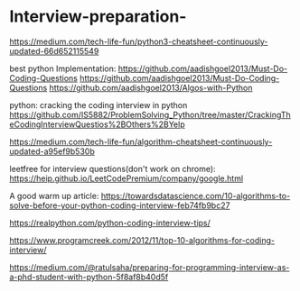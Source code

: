# Interview-preparation-
https://medium.com/tech-life-fun/python3-cheatsheet-continuously-updated-66d652115549

best python Implementation: https://github.com/aadishgoel2013/Must-Do-Coding-Questions https://github.com/aadishgoel2013/Must-Do-Coding-Questions https://github.com/aadishgoel2013/Algos-with-Python

python: cracking the coding interview in python https://github.com/IS5882/ProblemSolving_Python/tree/master/CrackingTheCodingInterviewQuestios%2BOthers%2BYelp

https://medium.com/tech-life-fun/algorithm-cheatsheet-continuously-updated-a95ef9b530b

leetfree for interview questions(don't work on chrome): https://heip.github.io/LeetCodePremium/company/google.html

A good warm up article: https://towardsdatascience.com/10-algorithms-to-solve-before-your-python-coding-interview-feb74fb9bc27

https://realpython.com/python-coding-interview-tips/

https://www.programcreek.com/2012/11/top-10-algorithms-for-coding-interview/

https://medium.com/@ratulsaha/preparing-for-programming-interview-as-a-phd-student-with-python-5f8af8b40d5f
